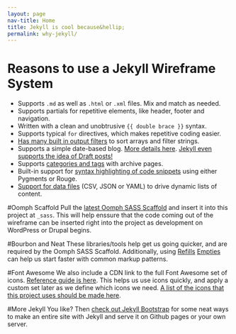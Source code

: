 ```yaml
---
layout: page
nav-title: Home
title: Jekyll is cool because&hellip;
permalink: why-jekyll/
---
```


Reasons to use a Jekyll Wireframe System
========================================

* Supports `.md` as well as `.html` or `.xml` files. Mix and match as needed. 
* Supports partials for repetitive elements, like header, footer and navigation. 
* Written with a clean and unobtrusive `{{ double brace }}` syntax.
* Supports typical `for` directives, which makes repetitive coding easier. 
* [Has many built in output filters](https://gist.github.com/smutnyleszek/9803727#output) to sort arrays and filter strings.
* Supports a simple date-based blog. [More details here](https://jekyllrb.com/docs/posts/). [Jekyll even supports the idea of Draft posts!](https://jekyllrb.com/docs/drafts/)
* Supports [categories and tags](https://codinfox.github.io/dev/2015/03/06/use-tags-and-categories-in-your-jekyll-based-github-pages/) with archive pages. 
* Built-in support for [syntax highlighting of code snippets](https://jekyllrb.com/docs/posts/#highlighting-code-snippets) using either Pygments or Rouge.
* [Support for data files](https://jekyllrb.com/docs/datafiles/) (CSV, JSON or YAML) to drive dynamic lists of content. 

#Oomph Scaffold
Pull the [latest Oomph SASS Scaffold](https://github.com/oomphinc/scss-scaffold) and insert it into this project at `_sass`. This will help enssure that the code coming out of the wireframe can be inserted right into the project as development on WordPress or Drupal begins. 

#Bourbon and Neat
These libraries/tools help get us going quicker, and are required by the Oomph SASS Scaffold. Additionally, using [Refills](http://refills.bourbon.io/) [Empties](http://empties.bourbon.io/) can help us start faster with common markup patterns. 

#Font Awesome
We also include a CDN link to the full Font Awesome set of icons. [Reference guide is here](http://fortawesome.github.io/Font-Awesome/icons/). This helps us use icons quickly, and apply a custom set later as we define which icons we need. [A list of the icons that this project uses should be made here]('/icons'). 

#More Jekyll
You like? Then [check out Jekyll Bootstrap](http://jekyllbootstrap.com) for some neat ways to make an entire site with Jekyll and serve it on Github pages or your own server. 